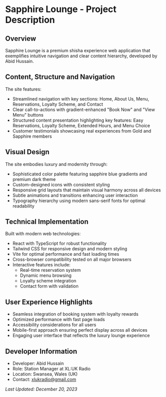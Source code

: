 # Sapphire Lounge - Project Description

## Overview
Sapphire Lounge is a premium shisha experience web application that exemplifies intuitive navigation and clear content hierarchy, developed by Abid Hussain.

## Content, Structure and Navigation
The site features:
- Streamlined navigation with key sections: Home, About Us, Menu, Reservations, Loyalty Scheme, and Contact
- Clear call-to-actions with gradient-enhanced "Book Now" and "View Menu" buttons
- Structured content presentation highlighting key features: Easy Reservations, Loyalty Scheme, Extended Hours, and Menu Choice
- Customer testimonials showcasing real experiences from Gold and Sapphire members

## Visual Design
The site embodies luxury and modernity through:
- Sophisticated color palette featuring sapphire blue gradients and premium dark theme
- Custom-designed icons with consistent styling
- Responsive grid layouts that maintain visual harmony across all devices
- Subtle animations and transitions enhancing user interaction
- Typography hierarchy using modern sans-serif fonts for optimal readability

## Technical Implementation
Built with modern web technologies:
- React with TypeScript for robust functionality
- Tailwind CSS for responsive design and modern styling
- Vite for optimal performance and fast loading times
- Cross-browser compatibility tested on all major browsers
- Interactive features include:
  * Real-time reservation system
  * Dynamic menu browsing
  * Loyalty scheme integration
  * Contact form with validation

## User Experience Highlights
- Seamless integration of booking system with loyalty rewards
- Optimized performance with fast page loads
- Accessibility considerations for all users
- Mobile-first approach ensuring perfect display across all devices
- Engaging user interface that reflects the luxury lounge experience

## Developer Information
- Developer: Abid Hussain
- Role: Station Manager at XL:UK Radio
- Location: Swansea, Wales (UK)
- Contact: xlukradio@gmail.com

*Last Updated: December 20, 2023*

